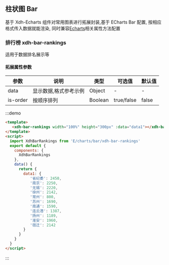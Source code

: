 <script>
  import XdhBarRankings from 'E/charts/bar/xdh-bar-rankings'

  export default {
    components: {
      XdhBarRankings
    },
    data() {
      return {
        data1: {
           '省纪委': 2450,
           '南京': 2250,
           '无锡': 2220,
           '徐州': 2142,
           '常州': 800,
           '苏州': 1690,
           '南通': 1590,
           '连云港': 1387,
           '扬州': 1189,
           '淮安': 1960
        }
      }
    }
  }
</script>

## 柱状图 Bar

基于 Xdh-Echarts 组件对常用图表进行拓展封装,基于 ECharts Bar 配置, 按相应格式传入数据就能渲染, 同时兼容[Echarts](#/widgets/echarts)相关属性方法配置

### 排行榜 xdh-bar-rankings

适用于数据排名展示等

#### 拓展属性参数
| 参数 | 说明 | 类型 | 可选值 | 默认值 |
|----|----|----|----|----|
| data | 显示数据,格式参考示例 | Object | - | - |
| is-order | 按顺序排列 | Boolean | true/false | false |

:::demo
```html
<template>
   <xdh-bar-rankings width="100%" height="300px" :data="data1"></xdh-bar-rankings>
</template>
<script>
  import XdhBarRankings from 'E/charts/bar/xdh-bar-rankings'
  export default {
    components: {
      XdhBarRankings
    },
    data() {
      return {
        data1: {
           '省纪委': 2450,
           '南京': 2250,
           '无锡': 2220,
           '徐州': 2142,
           '常州': 800,
           '苏州': 1690,
           '南通': 1590,
           '连云港': 1387,
           '扬州': 1189,
           '淮安': 1960,
           '宿迁': 2142
        }
      }
    }
  }
</script>
```
:::
